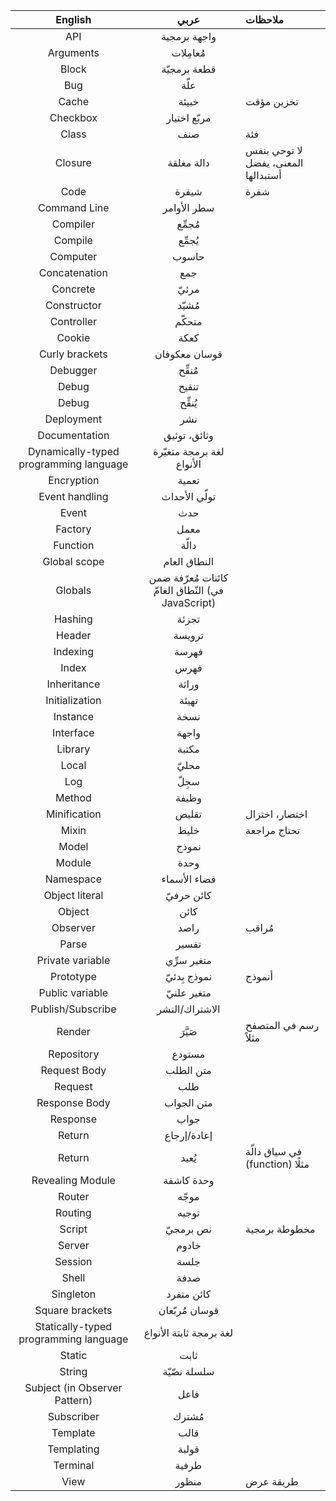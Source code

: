 English     | عربي  | ملاحظات
:------:    |:-------:|:---------
API | واجهة برمجية
Arguments | مُعامِلات
Block | قطعة برمجيّة
Bug | علّة
Cache | خبيئة | تخزين مؤقت
Checkbox | مربّع اختيار
Class | صنف | فئة
Closure     | دالة مغلقة | لا توحي بنفس المعنى، يفضل أستبدالها
Code        | شيفرة | شفرة
Command Line | سطر الأوامر
Compiler | مُجمِّع
Compile | يُجمِّع
Computer | حاسوب
Concatenation | جمع
Concrete | مرئيّ
Constructor | مُشيّد
Controller | متحكّم
Cookie | كعكة
Curly brackets | قوسان معكوفان
Debugger | مُنقِّح
Debug | تنقيح
Debug | يُنقِّح
Deployment | نشر
Documentation | وثائق، توثيق
Dynamically-typed programming language | لغة برمجة متغيّرة الأنواع
Encryption | تعمية
Event handling | تولّي الأحداث
Event | حدث
Factory | معمل
Function | دالّة
Global scope | النطاق العام
Globals | كائنات مُعرّفة ضمن النّطاق العامّ (في JavaScript)
Hashing | تجزئة
Header | ترويسة
Indexing | فهرسة
Index | فهرس
Inheritance | وراثة
Initialization | تهيئة
Instance | نسخة
Interface | واجهة
Library | مكتبة
Local | محليّ
Log | سجِلّ
Method | وظيفة
Minification | تقليص | اختصار، اختزال
Mixin | خليط | تحتاج مراجعة
Model | نموذج
Module | وحدة
Namespace | فضاء الأسماء
Object literal | كائن حرفيّ
Object | كائن
Observer | راصد | مُراقب
Parse | تفسير
Private variable | متغير سرِّي
Prototype | نموذج بِدئيّ | أنموذج
Public variable | متغير علنيّ
Publish/Subscribe | الاشتراك/النشر
Render | صَيَّرَ | رسم في المتصفح مثلاً
Repository | مستودع
Request Body | متن الطلب
Request | طلب
Response Body | متن الجواب
Response | جواب
Return      | إعادة/إرجاع
Return | يُعيد | في سياق دالّة (function) مثلًا
Revealing Module | وحدة كاشفة
Router | موجّه
Routing | توجيه
Script      | نص برمجيّ | مخطوطة برمجية
Server | خادوم
Session | جلسة
Shell | صدفة
Singleton | كائن متفرد
Square brackets | قوسان مُربّعان
Statically-typed programming language | لغة برمجة ثابتة الأنواع
Static | ثابت
String | سلسلة نصّيّة
Subject (in Observer Pattern) | فاعل
Subscriber | مُشترك
Template | قالب
Templating | قولبة
Terminal | طرفية
View | منظور | طريقة عرض
